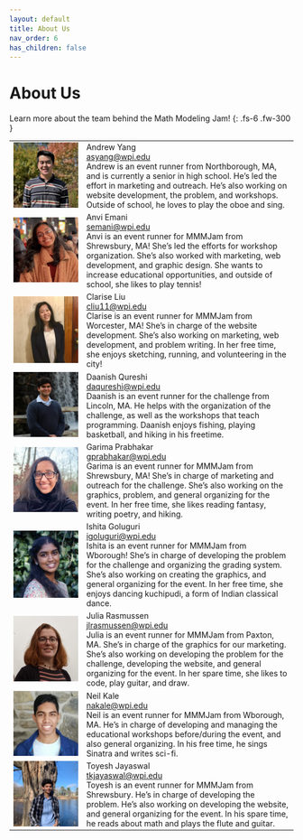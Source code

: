 ```yaml
---
layout: default
title: About Us
nav_order: 6
has_children: false
---
```


<link rel="stylesheet" type="text/css" media="all" href="/assets/css/styling.css" />

# About Us

Learn more about the team behind the Math Modeling Jam!
{: .fs-6 .fw-300 }

<TABLE>
<!--andrew-->
<TR>
    <TD> <img class="profile responsive" src="/assets/images/asyang.jpg" alt="Andrew Yang"> </TD>
    <TD>Andrew Yang<br>
      <a href="mailto:asyang@wpi.edu">asyang@wpi.edu</a><br>
Andrew is an event runner from Northborough, MA, and is currently a senior in high school. He’s led the effort in marketing and outreach. He’s also working on website development, the problem, and workshops. Outside of school, he loves to play the oboe and sing.<br>
    </TD>
</TR>
<!--anvi-->
<TR>
    <TD> <img class="profile responsive" src="/assets/images/anviemani.jpeg" alt="Anvi Emani"/> </TD>
    <TD>Anvi Emani<br>
        <a href="mailto:semani@wpi.edu">semani@wpi.edu</a><br>
Anvi is an event runner for MMMJam from Shrewsbury, MA! She’s led the efforts for workshop organization. She’s also worked with marketing, web development, and graphic design. She wants to increase educational opportunities, and outside of school, she likes to play tennis!<br>
    </TD>
</TR>
<!--idiot-->
<TR>
    <TD> <img class="profile responsive" src="/assets/images/cliu11.jpg" alt="Clarise Liu"/> </TD>
    <TD>Clarise Liu<br>
        <a href="mailto:cliu11@wpi.edu">cliu11@wpi.edu</a><br>
    Clarise is an event runner for MMMJam from Worcester, MA! She’s in charge of the website development. She’s also working on marketing, web development, and problem writing. In her free time, she enjoys sketching, running, and volunteering in the city!<br> 
    </TD>          
</TR>
<!--daanish-->
<TR>
    <TD> <img class="profile responsive" src="/assets/images/daqureshi.JPG" alt="Daanish Qureshi"/> </TD>
    <TD>Daanish Qureshi<br>
        <a href="mailto:daqureshi@wpi.edu">daqureshi@wpi.edu</a><br>
   Daanish is an event runner for the challenge from Lincoln, MA. He helps with the organization of the challenge, as well as the workshops that teach programming. Daanish enjoys fishing, playing basketball, and hiking in his freetime.<br> 
   </TD>       
</TR>
<!--garima-->
<TR>
    <TD> <img class="profile responsive" src="/assets/images/garimap.jpg" alt="Garima Prabhakar"/></TD>
    <TD>Garima Prabhakar<br>
    <a href="mailto:gprabhakar@wpi.edu">gprabhakar@wpi.edu</a> <br>
    Garima is an event runner for MMMJam from Shrewsbury, MA! She’s in charge of marketing and outreach for the challenge. She’s also working on the graphics, problem, and general organizing for the event. In her free time, she likes reading fantasy, writing poetry, and hiking.<br>
   </TD>       
</TR>
<!--ishita-->
<TR>
    <TD> <img class="profile responsive" src="/assets/images/ishitag.JPG" alt="Ishita Goluguri"/></TD>
    <TD>Ishita Goluguri<br>
    <a href="mailto:igoluguri@wpi.edu">igoluguri@wpi.edu</a> <br>
    Ishita is an event runner for MMMJam from Wborough! She’s in charge of developing the problem for the challenge and organizing the grading system. She’s also working on creating the graphics, and general organizing for the event. In her free time, she enjoys dancing kuchipudi, a form of Indian classical dance.<br>
   </TD>       
</TR>
<!--julia-->
<TR>
    <TD><img class="profile responsive" src="/assets/images/juliar.jpg" alt="Julia Rasmussen"/></TD>
    <TD>Julia Rasmussen<br>
    <a href="mailto:jlrasmussen@wpi.edu">jlrasmussen@wpi.edu</a><br>
    Julia is an event runner for MMMJam from Paxton, MA. She’s in charge of the graphics for our marketing. She’s also working on developing the problem for the challenge, developing the website, and general organizing for the event. In her spare time, she likes to code, play guitar, and draw.<br>
    </TD>
</TR>
<!--neil-->
<TR>
    <TD><img class="profile responsive" src="/assets/images/neilk.jpg" alt="Neil Kale"/></TD>
    <TD>Neil Kale<br>
    <a href="mailto:nakale@wpi.edu">nakale@wpi.edu</a><br>
    Neil is an event runner for MMMJam from Wborough, MA. He’s in charge of developing and managing the educational workshops before/during the event, and also general organizing. In his free time, he sings Sinatra and writes sci-fi.<br>
    </TD>
</TR>
<!--toyesh-->
<TR>
    <TD> <img class="profile responsive" src="/assets/images/toyeshj.jpg" alt="Toyesh Jayaswal"/></TD>
    <TD>Toyesh Jayaswal<br>
    <a href="mailto:tkjayaswal@wpi.edu">tkjayaswal@wpi.edu</a><br>Toyesh is an event runner for MMMJam from Shrewsbury. He’s in charge of developing the problem. He’s also working on developing the website, and general organizing for the event. In his spare time, he reads about math and plays the flute and guitar.<br>
    </TD>
</TR>
</TABLE>